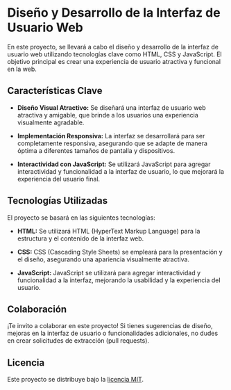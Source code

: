# Diseño y Desarrollo de la Interfaz de Usuario Web

En este proyecto, se llevará a cabo el diseño y desarrollo de la interfaz de usuario web utilizando tecnologías clave como HTML, CSS y JavaScript. El objetivo principal es crear una experiencia de usuario atractiva y funcional en la web.

## Características Clave

- **Diseño Visual Atractivo:** Se diseñará una interfaz de usuario web atractiva y amigable, que brinde a los usuarios una experiencia visualmente agradable.

- **Implementación Responsiva:** La interfaz se desarrollará para ser completamente responsiva, asegurando que se adapte de manera óptima a diferentes tamaños de pantalla y dispositivos.

- **Interactividad con JavaScript:** Se utilizará JavaScript para agregar interactividad y funcionalidad a la interfaz de usuario, lo que mejorará la experiencia del usuario final.

## Tecnologías Utilizadas

El proyecto se basará en las siguientes tecnologías:

- **HTML:** Se utilizará HTML (HyperText Markup Language) para la estructura y el contenido de la interfaz web.

- **CSS:** CSS (Cascading Style Sheets) se empleará para la presentación y el diseño, asegurando una apariencia visualmente atractiva.

- **JavaScript:** JavaScript se utilizará para agregar interactividad y funcionalidad a la interfaz, mejorando la usabilidad y la experiencia del usuario.

## Colaboración

¡Te invito a colaborar en este proyecto! Si tienes sugerencias de diseño, mejoras en la interfaz de usuario o funcionalidades adicionales, no dudes en crear solicitudes de extracción (pull requests).

## Licencia

Este proyecto se distribuye bajo la [licencia MIT](LICENSE).
